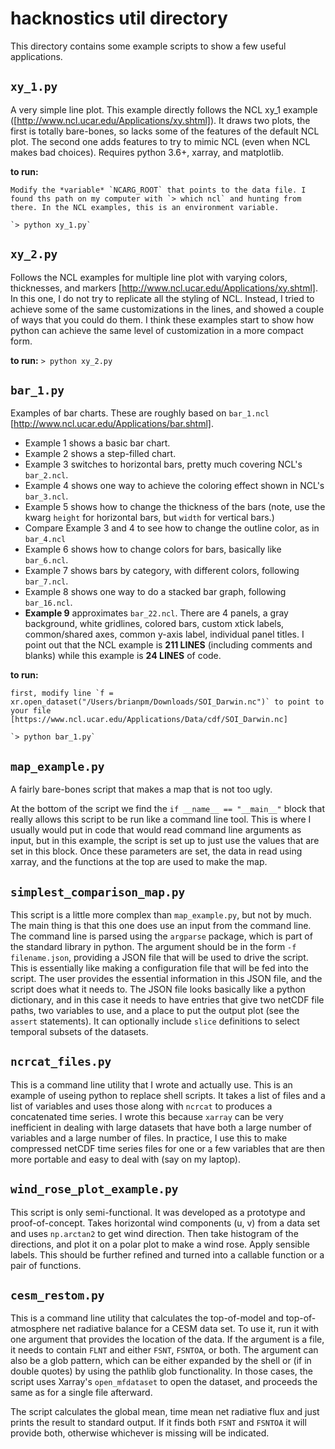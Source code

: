 # hacknostics util directory

This directory contains some example scripts to show a few useful applications.

## `xy_1.py`
A very simple line plot. This example directly follows the NCL xy_1 example ([http://www.ncl.ucar.edu/Applications/xy.shtml]). It draws two plots, the first is totally bare-bones, so lacks some of the features of the default NCL plot. The second one adds features to try to mimic NCL (even when NCL makes bad choices). Requires python 3.6+, xarray, and matplotlib.

**to run:**
    
    Modify the *variable* `NCARG_ROOT` that points to the data file. I found ths path on my computer with `> which ncl` and hunting from there. In the NCL examples, this is an environment variable.

    `> python xy_1.py`

## `xy_2.py`
Follows the NCL examples for multiple line plot with varying colors, thicknesses, and markers [http://www.ncl.ucar.edu/Applications/xy.shtml]. In this one, I do not try to replicate all the styling of NCL. Instead, I tried to achieve some of the same customizations in the lines, and showed a couple of ways that you could do them. I think these examples start to show how python can achieve the same level of customization in a more compact form. 

**to run:** `> python xy_2.py`


## `bar_1.py`
Examples of bar charts. These are roughly based on `bar_1.ncl` [http://www.ncl.ucar.edu/Applications/bar.shtml]. 
- Example 1 shows a basic bar chart. 
- Example 2 shows a step-filled chart.
- Example 3 switches to horizontal bars, pretty much covering NCL's `bar_2.ncl`. 
- Example 4 shows one way to achieve the coloring effect shown in NCL's `bar_3.ncl`.
- Example 5 shows how to change the thickness of the bars (note, use the kwarg `height` for horizontal bars, but `width` for vertical bars.) 
- Compare Example 3 and 4 to see how to change the outline color, as in `bar_4.ncl`
- Example 6 shows how to change colors for bars, basically like `bar_6.ncl`.
- Example 7 shows bars by category, with different colors, following `bar_7.ncl`.
- Example 8 shows one way to do a stacked bar graph, following `bar_16.ncl`.
- __Example 9__ approximates `bar_22.ncl`. There are 4 panels, a gray background, white gridlines, colored bars, custom xtick labels, common/shared axes, common y-axis label, individual panel titles. I point out that the NCL example is __211 LINES__ (including comments and blanks) while this example is __24 LINES__ of code. 

**to run:** 

    first, modify line `f = xr.open_dataset("/Users/brianpm/Downloads/SOI_Darwin.nc")` to point to your file [https://www.ncl.ucar.edu/Applications/Data/cdf/SOI_Darwin.nc]

    `> python bar_1.py`


## `map_example.py`
A fairly bare-bones script that makes a map that is not too ugly.

At the bottom of the script we find the `if __name__ == "__main__"` block that really allows this script to be run like a command line tool. This is where I usually would put in code that would read command line arguments as input, but in this example, the script is set up to just use the values that are set in this block. Once these parameters are set, the data in read using xarray, and the functions at the top are used to make the map.


## `simplest_comparison_map.py`

This script is a little more complex than `map_example.py`, but not by much. The main thing is that this one does use an input from the command line. The command line is parsed using the `argparse` package, which is part of the standard library in python. The argument should be in the form `-f filename.json`, providing a JSON file that will be used to drive the script. This is essentially like making a configuration file that will be fed into the script. The user provides the essential information in this JSON file, and the script does what it needs to. The JSON file looks basically like a python dictionary, and in this case it needs to have entries that give two netCDF file paths, two variables to use, and a place to put the output plot (see the `assert` statements). It can optionally include `slice` definitions to select temporal subsets of the datasets. 

## `ncrcat_files.py`  

This is a command line utility that I wrote and actually use. This is an example of useing python to replace shell scripts. It takes a list of files and a list of variables and uses those along with `ncrcat` to produces a concatenated time series. I wrote this because `xarray` can be very inefficient in dealing with large datasets that have both a large number of variables and a large number of files. In practice, I use this to make compressed netCDF time series files for one or a few variables that are then more portable and easy to deal with (say on my laptop).

## `wind_rose_plot_example.py`
This script is only semi-functional. It was developed as a prototype and proof-of-concept. Takes horizontal wind components (u, v) from a data set and uses `np.arctan2` to get wind direction. Then take histogram of the directions, and plot it on a polar plot to make a wind rose. Apply sensible labels. This should be further refined and turned into a callable function or a pair of functions.

## `cesm_restom.py`
This is a command line utility that calculates the top-of-model and top-of-atmosphere net radiative balance for a CESM data set. To use it, run it with one argument that provides the location of the data. If the argument is a file, it needs to contain `FLNT` and either `FSNT`, `FSNTOA`, or both. The argument can also be a glob pattern, which can be either expanded by the shell or (if in double quotes) by using the pathlib glob functionality. In those cases, the script uses Xarray's `open_mfdataset` to open the dataset, and proceeds the same as for a single file afterward.

The script calculates the global mean, time mean net radiative flux and just prints the result to standard output. If it finds both `FSNT` and `FSNTOA` it will provide both, otherwise whichever is missing will be indicated.